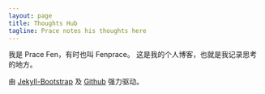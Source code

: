 ```yaml
---
layout: page
title: Thoughts Hub
tagline: Prace notes his thoughts here
---
```


我是 Prace Fen，有时也叫 Fenprace。
这是我的个人博客，也就是我记录思考的地方。

由 [Jekyll-Bootstrap](http://jekyllbootstrap.com/) 及 [Github](http://github.com) 强力驱动。
